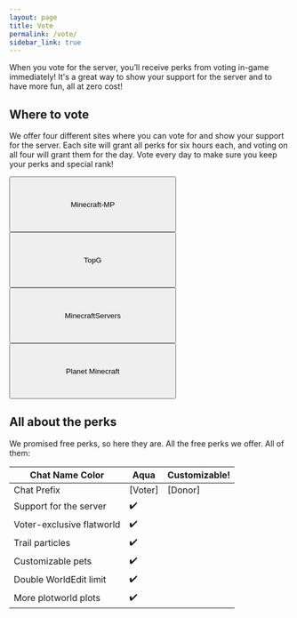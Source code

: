 ```yaml
---
layout: page
title: Vote
permalink: /vote/
sidebar_link: true
---
```


When you vote for the server, you’ll receive perks from voting in-game immediately! It's a great way to show your support for the server and to have more fun, all at zero cost!



## Where to vote
We offer four different sites where you can vote for and show your support for the server. Each site will grant all perks for six hours each, and voting on all four will grant them for the day. Vote every day to make sure you keep your perks and special rank!

<div class="pagination">
    <span class="pagination-item older"><button style="width: 300px; height: 100px;" onclick="{{ site.baseurl }}/mcmp'">Minecraft-MP</button></span>
    <span class="pagination-item newer"><button style="width: 300px; height: 100px;" onclick="{{ site.baseurl }}/topg'">TopG</button></span>
</div>

<div class="pagination">
    <span class="pagination-item older"><button style="width: 300px; height: 100px;" onclick="{{ site.baseurl }}/mcs'">MinecraftServers</button></span>
    <span class="pagination-item newer"><button style="width: 300px; height: 100px;" onclick="{{ site.baseurl }}/pmc'">Planet Minecraft</button></span>
</div>

## All about the perks
We promised free perks, so here they are. All the free perks we offer. All of them:

| Chat Name Color           | Aqua    | Customizable! |
|---------------------------|---------|---------------|
| Chat Prefix               | [Voter] | [Donor]       |
| Support for the server    | ✔️      |               |
| Voter-exclusive flatworld | ✔️      |               |
| Trail particles           | ✔️      |               |
| Customizable pets         | ✔️      |               |
| Double WorldEdit limit    | ✔️      |               |
| More plotworld plots      | ✔️      |               |
